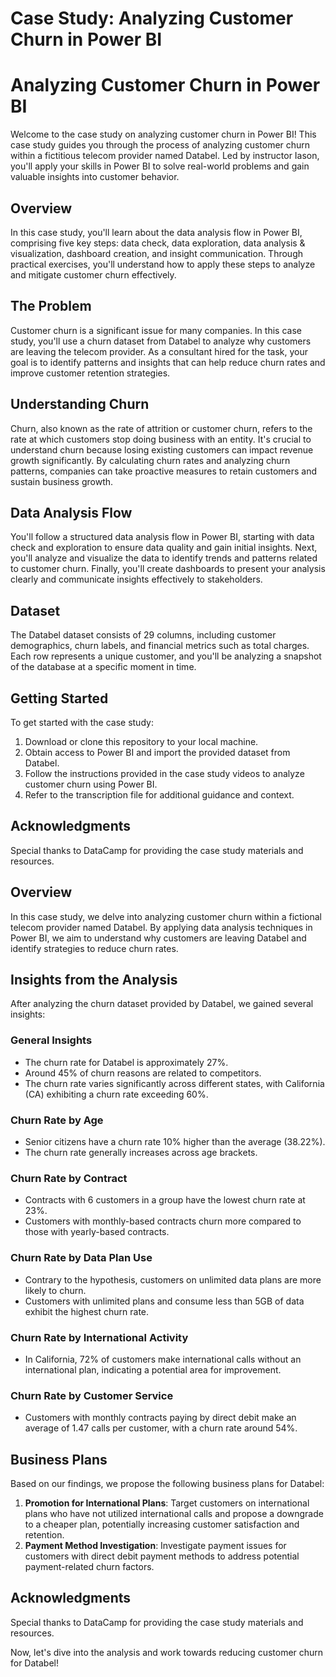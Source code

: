 # Case Study: Analyzing Customer Churn in Power BI

# Analyzing Customer Churn in Power BI

Welcome to the case study on analyzing customer churn in Power BI! This case study guides you through the process of analyzing customer churn within a fictitious telecom provider named Databel. Led by instructor Iason, you'll apply your skills in Power BI to solve real-world problems and gain valuable insights into customer behavior.

## Overview

In this case study, you'll learn about the data analysis flow in Power BI, comprising five key steps: data check, data exploration, data analysis & visualization, dashboard creation, and insight communication. Through practical exercises, you'll understand how to apply these steps to analyze and mitigate customer churn effectively.

## The Problem

Customer churn is a significant issue for many companies. In this case study, you'll use a churn dataset from Databel to analyze why customers are leaving the telecom provider. As a consultant hired for the task, your goal is to identify patterns and insights that can help reduce churn rates and improve customer retention strategies.

## Understanding Churn

Churn, also known as the rate of attrition or customer churn, refers to the rate at which customers stop doing business with an entity. It's crucial to understand churn because losing existing customers can impact revenue growth significantly. By calculating churn rates and analyzing churn patterns, companies can take proactive measures to retain customers and sustain business growth.

## Data Analysis Flow

You'll follow a structured data analysis flow in Power BI, starting with data check and exploration to ensure data quality and gain initial insights. Next, you'll analyze and visualize the data to identify trends and patterns related to customer churn. Finally, you'll create dashboards to present your analysis clearly and communicate insights effectively to stakeholders.

## Dataset

The Databel dataset consists of 29 columns, including customer demographics, churn labels, and financial metrics such as total charges. Each row represents a unique customer, and you'll be analyzing a snapshot of the database at a specific moment in time.

## Getting Started

To get started with the case study:

1. Download or clone this repository to your local machine.
2. Obtain access to Power BI and import the provided dataset from Databel.
3. Follow the instructions provided in the case study videos to analyze customer churn using Power BI.
4. Refer to the transcription file for additional guidance and context.

## Acknowledgments

Special thanks to DataCamp for providing the case study materials and resources.



## Overview

In this case study, we delve into analyzing customer churn within a fictional telecom provider named Databel. By applying data analysis techniques in Power BI, we aim to understand why customers are leaving Databel and identify strategies to reduce churn rates.

## Insights from the Analysis

After analyzing the churn dataset provided by Databel, we gained several insights:

### General Insights
- The churn rate for Databel is approximately 27%.
- Around 45% of churn reasons are related to competitors.
- The churn rate varies significantly across different states, with California (CA) exhibiting a churn rate exceeding 60%.

### Churn Rate by Age
- Senior citizens have a churn rate 10% higher than the average (38.22%).
- The churn rate generally increases across age brackets.

### Churn Rate by Contract
- Contracts with 6 customers in a group have the lowest churn rate at 23%.
- Customers with monthly-based contracts churn more compared to those with yearly-based contracts.

### Churn Rate by Data Plan Use
- Contrary to the hypothesis, customers on unlimited data plans are more likely to churn.
- Customers with unlimited plans and consume less than 5GB of data exhibit the highest churn rate.

### Churn Rate by International Activity
- In California, 72% of customers make international calls without an international plan, indicating a potential area for improvement.

### Churn Rate by Customer Service
- Customers with monthly contracts paying by direct debit make an average of 1.47 calls per customer, with a churn rate around 54%.

## Business Plans

Based on our findings, we propose the following business plans for Databel:
1. **Promotion for International Plans**: Target customers on international plans who have not utilized international calls and propose a downgrade to a cheaper plan, potentially increasing customer satisfaction and retention.
2. **Payment Method Investigation**: Investigate payment issues for customers with direct debit payment methods to address potential payment-related churn factors.


## Acknowledgments

Special thanks to DataCamp for providing the case study materials and resources.

Now, let's dive into the analysis and work towards reducing customer churn for Databel!
